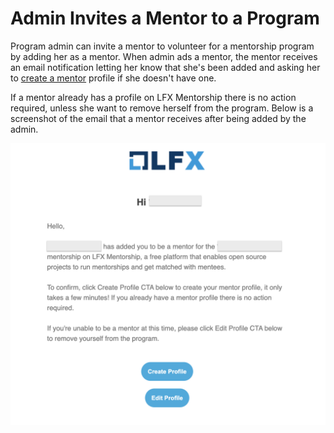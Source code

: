 # Admin Invites a Mentor to a Program

Program admin can invite a mentor to volunteer for a mentorship program by adding her as  a mentor. When admin ads a mentor, the mentor receives an email notification letting her know that she's been added and asking her to [create a mentor](../../mentees/create-a-mentee-profile.md) profile if she doesn't have one.

If a mentor already has a profile on LFX Mentorship there is no action required, unless she want to remove herself from the program. Below is a screenshot of the email that a mentor receives after being added by the admin.



![](../../../.gitbook/assets/mentor-invite-email.png)

